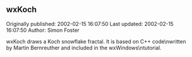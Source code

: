 ## wxKoch

Originally published: 2002-02-15 16:07:50
Last updated: 2002-02-15 16:07:50
Author: Simon Foster

wxKoch draws a Koch snowflake fractal.  It is based on C++ code\nwritten by Martin Bernreuther and included in the wxWindows\ntutorial.